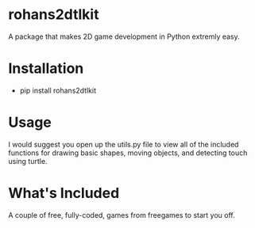 # rohans2dtlkit
A package that makes 2D game development in Python extremly easy.

# Installation
- pip install rohans2dtlkit

# Usage
I would suggest you open up the utils.py file to view all of the included functions for drawing basic shapes, moving objects, and detecting touch using turtle.

# What's Included
A couple of free, fully-coded, games from freegames to start you off.
